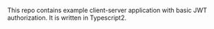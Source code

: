 This repo contains example client-server application with basic JWT authorization. It is written in Typescript2.
